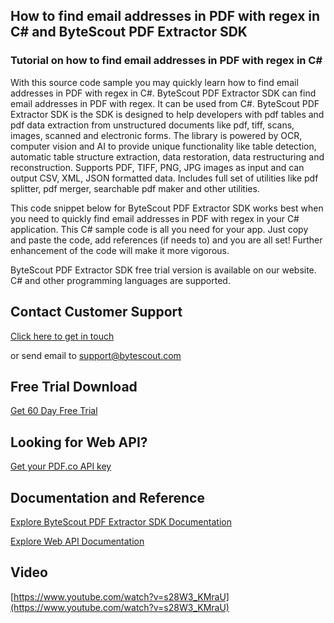 ## How to find email addresses in PDF with regex in C# and ByteScout PDF Extractor SDK

### Tutorial on how to find email addresses in PDF with regex in C#

With this source code sample you may quickly learn how to find email addresses in PDF with regex in C#. ByteScout PDF Extractor SDK can find email addresses in PDF with regex. It can be used from C#. ByteScout PDF Extractor SDK is the SDK is designed to help developers with pdf tables and pdf data extraction from unstructured documents like pdf, tiff, scans, images, scanned and electronic forms. The library is powered by OCR, computer vision and AI to provide unique functionality like table detection, automatic table structure extraction, data restoration, data restructuring and reconstruction. Supports PDF, TIFF, PNG, JPG images as input and can output CSV, XML, JSON formatted data. Includes full set of utilities like pdf splitter, pdf merger, searchable pdf maker and other utilities.

This code snippet below for ByteScout PDF Extractor SDK works best when you need to quickly find email addresses in PDF with regex in your C# application. This C# sample code is all you need for your app. Just copy and paste the code, add references (if needs to) and you are all set! Further enhancement of the code will make it more vigorous.

ByteScout PDF Extractor SDK free trial version is available on our website. C# and other programming languages are supported.

## Contact Customer Support

[Click here to get in touch](https://bytescout.zendesk.com/hc/en-us/requests/new?subject=ByteScout%20PDF%20Extractor%20SDK%20Question)

or send email to [support@bytescout.com](mailto:support@bytescout.com?subject=ByteScout%20PDF%20Extractor%20SDK%20Question) 

## Free Trial Download

[Get 60 Day Free Trial](https://bytescout.com/download/web-installer?utm_source=github-readme)

## Looking for Web API? 

[Get your PDF.co API key](https://pdf.co/documentation/api?utm_source=github-readme)

## Documentation and Reference

[Explore ByteScout PDF Extractor SDK Documentation](https://bytescout.com/documentation/index.html?utm_source=github-readme)

[Explore Web API Documentation](https://pdf.co/documentation/api?utm_source=github-readme)

## Video

[https://www.youtube.com/watch?v=s28W3_KMraU](https://www.youtube.com/watch?v=s28W3_KMraU)